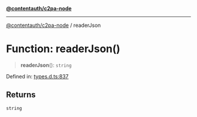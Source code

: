 [**@contentauth/c2pa-node**](../README.md)

***

[@contentauth/c2pa-node](../README.md) / readerJson

# Function: readerJson()

> **readerJson**(): `string`

Defined in: [types.d.ts:837](https://github.com/contentauth/c2pa-node-v2/blob/8bb2490bb1f0c6c00c0930669451a7750cccfebc/js-src/types.d.ts#L837)

## Returns

`string`
